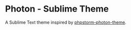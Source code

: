 # Photon - Sublime Theme

A Sublime Text theme inspired by [phpstorm-photon-theme](https://github.com/brendt/phpstorm-photon-theme).
